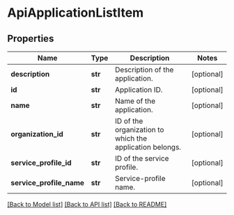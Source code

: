 # ApiApplicationListItem

## Properties
Name | Type | Description | Notes
------------ | ------------- | ------------- | -------------
**description** | **str** | Description of the application. | [optional] 
**id** | **str** | Application ID. | [optional] 
**name** | **str** | Name of the application. | [optional] 
**organization_id** | **str** | ID of the organization to which the application belongs. | [optional] 
**service_profile_id** | **str** | ID of the service profile. | [optional] 
**service_profile_name** | **str** | Service-profile name. | [optional] 

[[Back to Model list]](../README.md#documentation-for-models) [[Back to API list]](../README.md#documentation-for-api-endpoints) [[Back to README]](../README.md)


